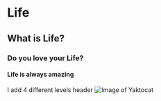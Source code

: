 # Life
## What is Life?
### Do you love your Life?
#### Life is always amazing
I add 4 different levels header
![Image of Yaktocat](https://octodex.github.com/images/yaktocat.png)
